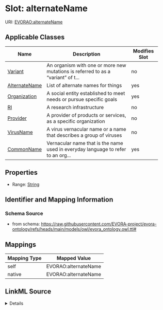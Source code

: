 

# Slot: alternateName



URI: [EVORAO:alternateName](https://raw.githubusercontent.com/EVORA-project/evora-ontology/refs/heads/main/models/owl/evora_ontology.owl.ttl#alternateName)



<!-- no inheritance hierarchy -->





## Applicable Classes

| Name | Description | Modifies Slot |
| --- | --- | --- |
| [Variant](Variant.md) | An organism with one or more new mutations is referred to as a “variant” of t... |  no  |
| [AlternateName](AlternateName.md) | List of alternate names for things |  yes  |
| [Organization](Organization.md) | A social entity established to meet needs or pursue specific goals |  yes  |
| [RI](RI.md) | A research infrastructure |  no  |
| [Provider](Provider.md) | A provider of products or services, as a specific organization |  no  |
| [VirusName](VirusName.md) | A virus vernacular name or a name that describes a group of viruses |  no  |
| [CommonName](CommonName.md) | Vernacular name that is the name used in everyday language to refer to an org... |  yes  |







## Properties

* Range: [String](String.md)





## Identifier and Mapping Information







### Schema Source


* from schema: https://raw.githubusercontent.com/EVORA-project/evora-ontology/refs/heads/main/models/owl/evora_ontology.owl.ttl#




## Mappings

| Mapping Type | Mapped Value |
| ---  | ---  |
| self | EVORAO:alternateName |
| native | EVORAO:alternateName |




## LinkML Source

<details>
```yaml
name: alternateName
from_schema: https://raw.githubusercontent.com/EVORA-project/evora-ontology/refs/heads/main/models/owl/evora_ontology.owl.ttl#
rank: 1000
alias: alternateName
domain_of:
- CommonName
- AlternateName
- Organization
range: string

```
</details>